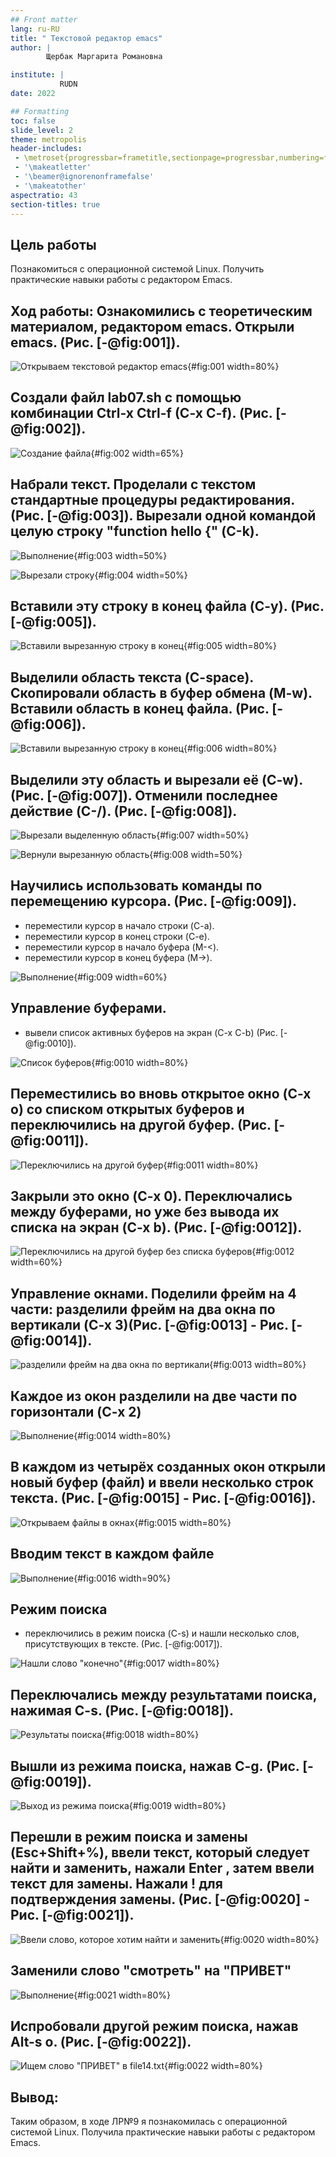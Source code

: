 ```yaml
---
## Front matter
lang: ru-RU
title: " Текстовой редактор emacs"
author: |
        Щербак Маргарита Романовна

institute: |
           RUDN
date: 2022

## Formatting
toc: false
slide_level: 2
theme: metropolis
header-includes: 
 - \metroset{progressbar=frametitle,sectionpage=progressbar,numbering=fraction}
 - '\makeatletter'
 - '\beamer@ignorenonframefalse'
 - '\makeatother'
aspectratio: 43
section-titles: true
---
```


## **Цель работы**
Познакомиться с операционной системой Linux. Получить практические навыки работы с редактором Emacs.

## **Ход работы:** Ознакомились с теоретическим материалом, редактором emacs. Открыли emacs. (Рис. [-@fig:001]). 

![Открываем текстовой редактор emacs](image/1.png){#fig:001 width=80%}   

## Создали файл lab07.sh с помощью комбинации Ctrl-x Ctrl-f (C-x C-f). (Рис. [-@fig:002]).

![Создание файла](image/2.png){#fig:002 width=65%}

## Набрали текст. Проделали с текстом стандартные процедуры редактирования. (Рис. [-@fig:003]). Вырезали одной командой целую строку "function hello {" (С-k).

![Выполнение](image/3.png){#fig:003 width=50%}

![Вырезали строку](image/5.1.png){#fig:004 width=50%}

## Вставили эту строку в конец файла (C-y). (Рис. [-@fig:005]).

![Вставили вырезанную строку в конец](image/5.2.png){#fig:005 width=80%}

## Выделили область текста (C-space). Скопировали область в буфер обмена (M-w). Вставили область в конец файла. (Рис. [-@fig:006]).

![Вставили вырезанную строку в конец](image/5.5.png){#fig:006 width=80%}

## Выделили эту область и вырезали её (C-w).  (Рис. [-@fig:007]). Отменили последнее действие (C-/). (Рис. [-@fig:008]).

![Вырезали выделенную область](image/5.7.png){#fig:007 width=50%}

![Вернули вырезанную область](image/5.5.png){#fig:008 width=50%}

## Научились использовать команды по перемещению курсора. (Рис. [-@fig:009]).
- переместили курсор в начало строки (C-a).
- переместили курсор в конец строки (C-e).
- переместили курсор в начало буфера (M-<).
- переместили курсор в конец буфера (M->).

![Выполнение](image/6.png){#fig:009 width=60%}

## Управление буферами.
- вывели список активных буферов на экран (C-x C-b) (Рис. [-@fig:0010]).

![Список буферов](image/7.1.png){#fig:0010 width=80%}

## Переместились во вновь открытое окно (C-x o) со списком открытых буферов и переключились на другой буфер. (Рис. [-@fig:0011]).

![Переключились на другой буфер](image/7.2.png){#fig:0011 width=80%}

## Закрыли это окно (C-x 0). Переключались между буферами, но уже без вывода их списка на экран (C-x b). (Рис. [-@fig:0012]).

![Переключились на другой буфер без списка буферов](image/7.4.png){#fig:0012 width=60%}

## Управление окнами. Поделили фрейм на 4 части: разделили фрейм на два окна по вертикали (C-x 3)(Рис. [-@fig:0013] - Рис. [-@fig:0014]).

![разделили фрейм на два окна по вертикали](image/8.1.png){#fig:0013 width=80%}

## Каждое из окон разделили на две части по горизонтали (C-x 2)

![Выполнение](image/8.01png){#fig:0014 width=80%}

## В каждом из четырёх созданных окон открыли новый буфер (файл) и ввели несколько строк текста. (Рис. [-@fig:0015] - Рис. [-@fig:0016]).

![Открываем файлы в окнах](image/8.2.png){#fig:0015 width=80%}

## Вводим текст в каждом файле 

![Выполнение](image/8.22.png){#fig:0016 width=90%}

## Режим поиска
- переключились в режим поиска (C-s) и нашли несколько слов, присутствующих
в тексте. (Рис. [-@fig:0017]).

![Нашли слово "конечно"](image/9.1.png){#fig:0017 width=80%}

## Переключались между результатами поиска, нажимая C-s. (Рис. [-@fig:0018]).

![Результаты поиска](image/9.2.png){#fig:0018 width=80%}

## Вышли из режима поиска, нажав C-g. (Рис. [-@fig:0019]).

![Выход из режима поиска](image/9.3.png){#fig:0019 width=80%}

## Перешли в режим поиска и замены (Esc+Shift+%), ввели текст, который следует найти и заменить, нажали Enter , затем ввели текст для замены. Нажали ! для подтверждения замены. (Рис. [-@fig:0020] - Рис. [-@fig:0021]).

![Ввели слово, которое хотим найти и заменить](image/9.4.png){#fig:0020 width=80%}

## Заменили слово "смотреть" на "ПРИВЕТ" 

![Выполнение](image/9.44.png){#fig:0021 width=80%}

## Испробовали другой режим поиска, нажав Alt-s o. (Рис. [-@fig:0022]).

![Ищем слово "ПРИВЕТ" в file14.txt](image/9.55.png){#fig:0022 width=80%} 

## **Вывод:** 

Таким образом, в ходе ЛР№9 я познакомилась с операционной системой Linux. Получила практические навыки работы с редактором Emacs.
